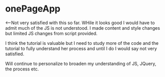 # onePageApp

<--Not very satisfied with this so far.  WHile it looks good I would have to admit much of the JS is not understood.  I made content and style changes but limited JS changes from script provided.

I think the tutorial is valuable but I need to study more of the code and the tutorial to fully understand her process and until I do I would say not very satisfied.

Will continue to personalize to broaden my understanding of JS, JQuery, the process etc.


